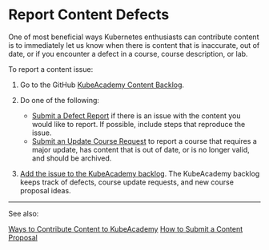 # Report Content Defects

One of most beneficial ways Kubernetes enthusiasts can contribute content is to immediately let us know when there is content that is inaccurate, out of date, or if you encounter a defect in a course, course description, or lab. 

To report a content issue:

1. Go to the GitHub [KubeAcademy Content Backlog](https://github.com/kube-academy/backlog).
2. Do one of the following:

   - [Submit a Defect Report](https://github.com/kube-academy/onboarding/blob/main/templates/defect.md) if there is an issue with the content you would like to report. If possible, include steps that reproduce the issue.
   - [Submit an Update Course Request](https://github.com/kube-academy/onboarding/blob/main/templates/update-course.md) to report a course that requires a major update, has content that is out of date, or is no longer valid, and should be archived.

3. [Add the issue to the KubeAcademy backlog](https://github.com/kube-academy/backlog/issues). The KubeAcademy backlog keeps track of defects, course update requests, and new course proposal ideas.

----
See also:

[Ways to Contribute Content to KubeAcademy](contributors-guide/ways-to-contribute-content.md)
[How to Submit a Content Proposal](contributors-guide/how-to-submit-a-content-proposal.md)
